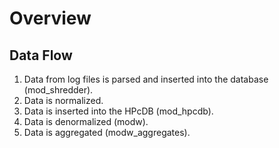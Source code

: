 Overview
========

Data Flow
---------
1. Data from log files is parsed and inserted into the database
   (mod_shredder).
2. Data is normalized.
3. Data is inserted into the HPcDB (mod_hpcdb).
4. Data is denormalized (modw).
5. Data is aggregated (modw_aggregates).

